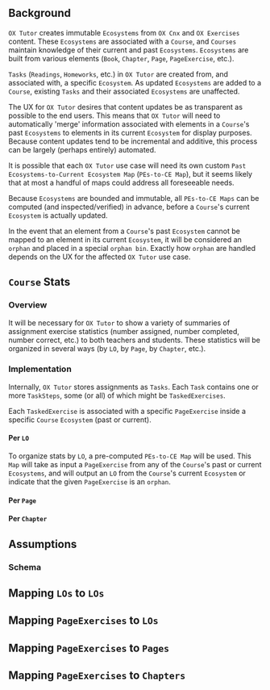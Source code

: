 
## Background

`OX Tutor` creates immutable `Ecosystems` from `OX Cnx` and `OX Exercises` content.
These `Ecosystems` are associated with a `Course`,
and `Courses` maintain knowledge of their current and past `Ecosystems`.
`Ecosystems` are built from various elements
(`Book`, `Chapter`, `Page`, `PageExercise`, etc.).

`Tasks` (`Readings`, `Homeworks`, etc.) in `OX Tutor`
are created from, and associated with,
a specific `Ecosystem`.
As updated `Ecosystems` are added to a `Course`,
existing `Tasks` and their associated `Ecosystems` are unaffected.

The UX for `OX Tutor` desires that
content updates be as transparent as possible
to the end users.
This means that `OX Tutor` will need to
automatically 'merge' information 
associated with elements in a `Course`'s past `Ecosystems`
to elements in its current `Ecosystem`
for display purposes.
Because content updates tend to be incremental and additive,
this process can be largely (perhaps entirely) automated.

It is possible that each `OX Tutor` use case
will need its own custom
`Past Ecosystems-to-Current Ecosystem Map` (`PEs-to-CE Map`),
but it seems likely that at most a handful of maps
could address all foreseeable needs.

Because `Ecosystems` are bounded and immutable,
all `PEs-to-CE Maps` can be computed
(and inspected/verified) in advance, 
before a `Course`'s current `Ecosystem` is actually updated.

In the event that an element from a `Course`'s past `Ecosystem`
cannot be mapped to an element in its current `Ecosystem`,
it will be considered an `orphan`
and placed in a special `orphan bin`.
Exactly how `orphan` are handled depends on the UX
for the affected `OX Tutor` use case.

## `Course` Stats

### Overview

It will be necessary for `OX Tutor` to show
a variety of summaries of assignment exercise statistics
(number assigned, number completed, number correct, etc.)
to both teachers and students.
These statistics will be organized in several ways
(by `LO`, by `Page`, by `Chapter`, etc.).

### Implementation

Internally, `OX Tutor` stores assignments as `Tasks`.
Each `Task` contains one or more `TaskSteps`,
some (or all) of which might be `TaskedExercises`.

Each `TaskedExercise` is associated with
a specific `PageExercise`
inside a specific `Course` `Ecosystem`
(past or current).

#### Per `LO`

To organize stats by `LO`,
a pre-computed `PEs-to-CE Map`
will be used.
This `Map` will take as input a `PageExercise` 
from any of the `Course`'s past or current `Ecosystems`,
and will output an `LO` from the `Course`'s current `Ecosystem`
or indicate that the given `PageExercise` is an `orphan`.

#### Per `Page`

#### Per `Chapter`

## Assumptions

### Schema

## Mapping `LOs` to `LOs`

## Mapping `PageExercises` to `LOs`

## Mapping `PageExercises` to `Pages`

## Mapping `PageExercises` to `Chapters`



